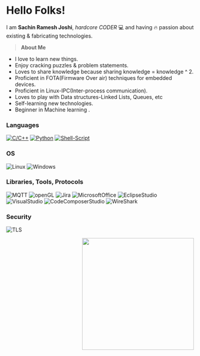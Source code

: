 # Hello Folks!

I am **Sachin Ramesh Joshi**, *hardcore CODER* 💻 and having 🔥 passion about existing & fabricating technologies.



> **About Me** 
- I love to learn new things.
- Enjoy cracking puzzles & problem statements.
- Loves to share knowledge because sharing knowledge = knowledge ^ 2.
- Proficient in FOTA(Firmware Over air) techniques for embedded devices.
- Proficient in Linux-IPC(Inter-process communication).
- Loves to play with Data structures-Linked Lists, Queues, etc
- Self-learning new technologies.
- Beginner in Machine learning .

### Languages
[![C/C++](https://img.shields.io/badge/-C%2FC++-000?&logo=c%2b%2b&logoColor=00600C)](https://github.com/sachinrj4/will-be-updated-soon)
[![Python](https://img.shields.io/badge/-Python-000?&logo=python)](https://github.com/sachinrj4/will-be-updated-soon)
[![Shell-Script](https://img.shields.io/badge/-ShellScript-000?&logo=ShellScript)](https://github.com/sachinrj4/will-be-updated-soon)

### OS
![Linux](https://img.shields.io/badge/-Linux-000?&logo=Linux&logoColor=FCC624)
![Windows](https://img.shields.io/badge/-Windows-000?&logo=Windows&logoColor=FCC624)


### Libraries, Tools, Protocols
![MQTT](https://img.shields.io/badge/-MQTT-000?&logo=MQTT-Protocol&logoColor=0052CC)
![openGL](https://img.shields.io/badge/-openGL-000?&logo=openGL&logoColor=0052CC)
![Jira](https://img.shields.io/badge/-Jira-000?&logo=Jira-Software&logoColor=0052CC)
![MicrosoftOffice](https://img.shields.io/badge/-MicrosoftOffice-000?&logo=Microsoft&logoColor=0052CC)
![EclipseStudio](https://img.shields.io/badge/-EclipseStudio-000?&logo=EclipseStudio&logoColor=0052CC)
![VisualStudio](https://img.shields.io/badge/-VisualStudio-000?&logo=VisualStudio&logoColor=0052CC)
![CodeComposerStudio](https://img.shields.io/badge/-CodeComposerStudio-000?&logo=CodeComposerStudioe&logoColor=0052CC)
![WireShark](https://img.shields.io/badge/-WireShark-000?&logo=WireShark&logoColor=0052CC)

### Security
![TLS](https://img.shields.io/badge/-TLS-000?&logo=TLS&logoColor=0052CC)


<p  align="right">  
  <img src="http://ForTheBadge.com/images/badges/powered-by-coders-sweat.svg"  width="300" height="300">
</p>

